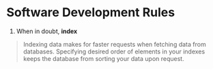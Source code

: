 # Software Development Rules

1. When in doubt, **index**
> Indexing data makes for faster requests when fetching data from databases. Specifying desired order of elements in your indexes keeps the database from sorting your data upon request.
